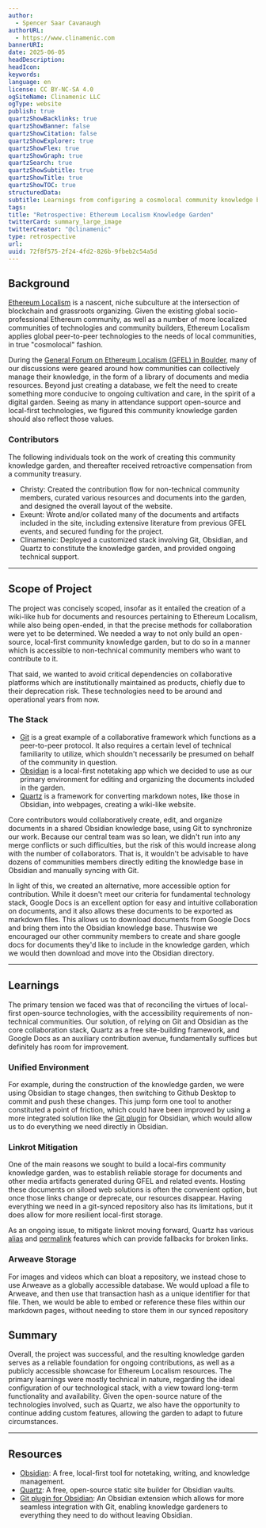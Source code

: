 ```yaml
---
author:
  - Spencer Saar Cavanaugh
authorURL:
  - https://www.clinamenic.com
bannerURI: 
date: 2025-06-05
headDescription: 
headIcon: 
keywords: 
language: en
license: CC BY-NC-SA 4.0
ogSiteName: Clinamenic LLC
ogType: website
publish: true
quartzShowBacklinks: true
quartzShowBanner: false
quartzShowCitation: false
quartzShowExplorer: true
quartzShowFlex: true
quartzShowGraph: true
quartzSearch: true
quartzShowSubtitle: true
quartzShowTitle: true
quartzShowTOC: true
structuredData: 
subtitle: Learnings from configuring a cosmolocal community knowledge base.
tags: 
title: "Retrospective: Ethereum Localism Knowledge Garden"
twitterCard: summary_large_image
twitterCreator: "@clinamenic"
type: retrospective
url: 
uuid: 72f8f575-2f24-4fd2-826b-9fbeb2c54a5d
---
```


## Background

[Ethereum Localism](https://www.ethereumlocalism.xyz/introduction/) is a nascent, niche subculture at the intersection of blockchain and grassroots organizing. Given the existing global socio-professional Ethereum community, as well as a number of more localized communities of technologies and community builders, Ethereum Localism applies global peer-to-peer technologies to the needs of local communities, in true "cosmolocal" fashion.

During the [General Forum on Ethereum Localism (GFEL) in Boulder](https://www.ethereumlocalism.xyz/library/GFEL/GFEL-2025-Boulder-Documentation), many of our discussions were geared around how communities can collectively manage their knowledge, in the form of a library of documents and media resources. Beyond just creating a database, we felt the need to create something more conducive to ongoing cultivation and care, in the spirit of a digital garden. Seeing as many in attendance support open-source and local-first technologies, we figured this community knowledge garden should also reflect those values.

### Contributors

The following individuals took on the work of creating this community knowledge garden, and thereafter received retroactive compensation from a community treasury.

- Christy: Created the contribution flow for non-technical community members, curated various resources and documents into the garden, and designed the overall layout of the website.
- Exeunt: Wrote and/or collated many of the documents and artifacts included in the site, including extensive literature from previous GFEL events, and secured funding for the project.
- Clinamenic: Deployed a customized stack involving Git, Obsidian, and Quartz to constitute the knowledge garden, and provided ongoing technical support.

---

## Scope of Project

The project was concisely scoped, insofar as it entailed the creation of a wiki-like hub for documents and resources pertaining to Ethereum Localism, while also being open-ended, in that the precise methods for collaboration were yet to be determined. We needed a way to not only build an open-source, local-first community knowledge garden, but to do so in a manner which is accessible to non-technical community members who want to contribute to it.

That said, we wanted to avoid critical dependencies on collaborative platforms which are institutionally maintained as products, chiefly due to their deprecation risk. These technologies need to be around and operational years from now.

### The Stack

- [Git](https://en.wikipedia.org/wiki/Git) is a great example of a collaborative framework which functions as a peer-to-peer protocol. It also requires a certain level of technical familiarity to utilize, which shouldn't necessarily be presumed on behalf of the community in question.
- [Obsidian](https://obsidian.md/) is a local-first notetaking app which we decided to use as our primary environment for editing and organizing the documents included in the garden.
- [Quartz](https://quartz.jzhao.xyz/) is a framework for converting markdown notes, like those in Obsidian, into webpages, creating a wiki-like website.

Core contributors would collaboratively create, edit, and organize documents in a shared Obsidian knowledge base, using Git to synchronize our work. Because our central team was so lean, we didn't run into any merge conflicts or such difficulties, but the risk of this would increase along with the number of collaborators. That is, it wouldn't be advisable to have dozens of communities members directly editing the knowledge base in Obsidian and manually syncing with Git.

In light of this, we created an alternative, more accessible option for contribution. While it doesn't meet our criteria for fundamental technology stack, Google Docs is an excellent option for easy and intuitive collaboration on documents, and it also allows these documents to be exported as markdown files. This allows us to download documents from Google Docs and bring them into the Obsidian knowledge base. Thuswise we encouraged our other community members to create and share google docs for documents they'd like to include in the knowledge garden, which we would then download and move into the Obsidian directory.

---

## Learnings

The primary tension we faced was that of reconciling the virtues of local-first open-source technologies, with the accessibility requirements of non-technical communities. Our solution, of relying on Git and Obsidian as the core collaboration stack, Quartz as a free site-building framework, and Google Docs as an auxiliary contribution avenue, fundamentally suffices but definitely has room for improvement.

### Unified Environment

For example, during the construction of the knowledge garden, we were using Obsidian to stage changes, then switching to Github Desktop to commit and push these changes. This jump form one tool to another constituted a point of friction, which could have been improved by using a more integrated solution like the [Git plugin](https://github.com/Vinzent03/obsidian-git) for Obsidian, which would allow us to do everything we need directly in Obsidian.

### Linkrot Mitigation

One of the main reasons we sought to build a local-firs community knowledge garden, was to establish reliable storage for documents and other media artifacts generated during GFEL and related events. Hosting these documents on siloed web solutions is often the convenient option, but once those links change or deprecate, our resources disappear. Having everything we need in a git-synced repository also has its limitations, but it does allow for more resilient local-first storage.

As an ongoing issue, to mitigate linkrot moving forward, Quartz has various [alias](https://quartz.jzhao.xyz/plugins/AliasRedirects) and [permalink](https://quartz.jzhao.xyz/authoring-content#syntax) features which can provide fallbacks for broken links.

### Arweave Storage

For images and videos which can bloat a repository, we instead chose to use Arweave as a globally accessible database. We would upload a file to Arweave, and then use that transaction hash as a unique identifier for that file. Then, we would be able to embed or reference these files within our markdown pages, without needing to store them in our synced repository

## Summary

Overall, the project was successful, and the resulting knowledge garden serves as a reliable foundation for ongoing contributions, as well as a publicly accessible showcase for Ethereum Localism resources. The primary learnings were mostly technical in nature, regarding the ideal configuration of our technological stack, with a view toward long-term functionality and availability. Given the open-source nature of the technologies involved, such as Quartz, we also have the opportunity to continue adding custom features, allowing the garden to adapt to future circumstances.

---

## Resources

- [Obsidian](https://obsidian.md/): A free, local-first tool for notetaking, writing, and knowledge management.
- [Quartz](https://quartz.jzhao.xyz/): A free, open-source static site builder for Obsidian vaults.
- [Git plugin for Obsidian](https://github.com/Vinzent03/obsidian-git): An Obsidian extension which allows for more seamless integration with Git, enabling knowledge gardeners to everything they need to do without leaving Obsidian.
